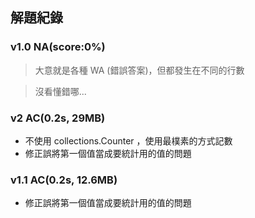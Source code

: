 ## 解題紀錄
### v1.0 NA(score:0%)
> 大意就是各種 WA (錯誤答案)，但都發生在不同的行數

> 沒看懂錯哪...

### v2 AC(0.2s, 29MB)
- 不使用 collections.Counter ，使用最樸素的方式記數
- 修正誤將第一個值當成要統計用的值的問題

### v1.1 AC(0.2s, 12.6MB)
- 修正誤將第一個值當成要統計用的值的問題